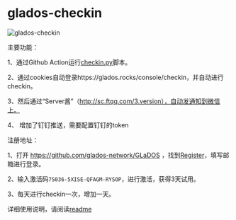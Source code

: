 # glados-checkin
![glados-checkin](https://github.com/j4ckzh0u/glados-checkin/workflows/glados-checkin/badge.svg)

主要功能：

1、通过Github Action运行[checkin.py](../glados-checkin/blob/master/checkin.py)脚本。

2、通过cookies自动登录https://glados.rocks/console/checkin，并自动进行checkin。

3、然后通过“Server酱”（http://sc.ftqq.com/3.version），自动发通知到微信上。

4、 增加了钉钉推送，需要配置钉钉的token



注册地址：

1、打开 https://github.com/glados-network/GLaDOS ，找到[Register](https://glados.rocks/)，填写邮箱进行登录。

2、输入激活码`7S036-5XISE-QFAGM-RYSOP`，进行激活，获得3天试用。

3、每天进行checkin一次，增加一天。

详细使用说明，请阅读[readme](doc/readme.md)


